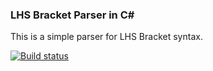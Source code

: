 ### LHS Bracket Parser in C#

This is a simple parser for LHS Bracket syntax.

[![Build status](https://ci.appveyor.com/api/projects/status/ep3y2xobn3wcmoc9/branch/master?svg=true)](https://ci.appveyor.com/project/Jalalx/lhsparser/branch/master)
